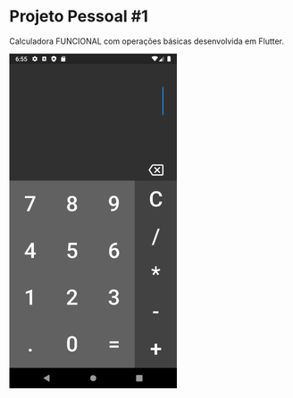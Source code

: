 # Projeto Pessoal #1
Calculadora FUNCIONAL com operações básicas desenvolvida em Flutter.

<img src="https://github.com/MatheusSouza13/projetos_pessoais_calculadora/blob/main/AppCalculadoraIMG.png" width="300">
